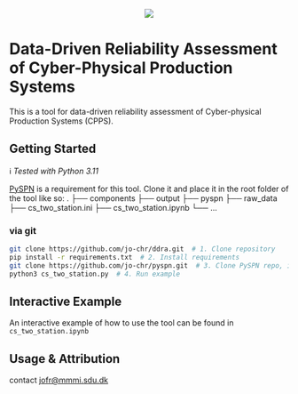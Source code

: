 <p align="center">
    <img src="https://img.shields.io/github/last-commit/jo-chr/ddra?color=blue">
</p>

# Data-Driven Reliability Assessment of Cyber-Physical Production Systems

This is a tool for data-driven reliability assessment of Cyber-physical Production Systems (CPPS).

## Getting Started

:information_source: *Tested with Python 3.11*

[PySPN](https://github.com/jo-chr/pyspn.git) is a requirement for this tool. Clone it and place it in the root folder of the tool like so:
    .
    ├── components
    ├── output
    ├── pyspn
    ├── raw_data
    ├── cs_two_station.ini
    ├── cs_two_station.ipynb
    └── ...

### via git

```bash
git clone https://github.com/jo-chr/ddra.git  # 1. Clone repository
pip install -r requirements.txt  # 2. Install requirements
git clone https://github.com/jo-chr/pyspn.git  # 3. Clone PySPN repo, install its requirments, and place it in this folder
python3 cs_two_station.py  # 4. Run example
```

## Interactive Example

An interactive example of how to use the tool can be found in `cs_two_station.ipynb`

## Usage & Attribution

contact jofr@mmmi.sdu.dk


 
